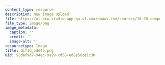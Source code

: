 ```yaml
---
content_type: resource
description: New image Upload
file: https://ol-ocw-studio-app-qa.s3.amazonaws.com/courses/16-90-computational-methods-in-aerospace-engineering-spring-2014/96daf9d794ec9a99cd50ed8e56ce1c30_dif1d_ode45.png
file_type: image/png
image_metadata:
  caption: ''
  credit: ''
  image-alt: ''
resourcetype: Image
title: dif1d_ode45.png
uid: 96daf9d7-94ec-9a99-cd50-ed8e56ce1c30
---
```

